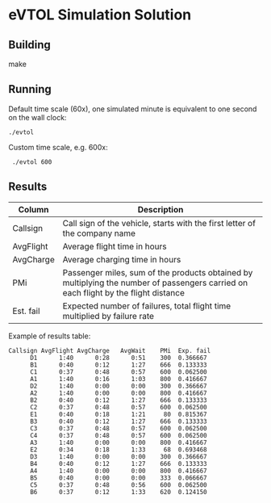 # eVTOL Simulation Solution


## Building

  make

## Running

Default time scale (60x), one simulated minute is equivalent to one second on the wall clock:

```
./evtol
```

Custom time scale, e.g. 600x:

```
 ./evtol 600
```

## Results

Column | Description
--|--
Callsign | Call sign of the vehicle, starts with the first letter of the company name
AvgFlight | Average flight time in hours
AvgCharge | Average charging time in hours
PMi | Passenger miles, sum of the products obtained by multiplying the number of passengers carried on each flight by the flight distance
Est. fail | Expected number of failures, total flight time multiplied by failure rate

Example of results table:

```
Callsign AvgFlight AvgCharge   AvgWait    PMi  Exp. fail
      D1      1:40      0:28      0:51    300  0.366667
      B1      0:40      0:12      1:27    666  0.133333
      C1      0:37      0:48      0:57    600  0.062500
      A1      1:40      0:16      1:03    800  0.416667
      D2      1:40      0:00      0:00    300  0.366667
      A2      1:40      0:00      0:00    800  0.416667
      B2      0:40      0:12      1:27    666  0.133333
      C2      0:37      0:48      0:57    600  0.062500
      E1      0:40      0:18      1:21     80  0.815367
      B3      0:40      0:12      1:27    666  0.133333
      C3      0:37      0:48      0:57    600  0.062500
      C4      0:37      0:48      0:57    600  0.062500
      A3      1:40      0:00      0:00    800  0.416667
      E2      0:34      0:18      1:33     68  0.693468
      D3      1:40      0:00      0:00    300  0.366667
      B4      0:40      0:12      1:27    666  0.133333
      A4      1:40      0:00      0:00    800  0.416667
      B5      0:40      0:00      0:00    333  0.066667
      C5      0:37      0:48      0:56    600  0.062500
      B6      0:37      0:12      1:33    620  0.124150
```
